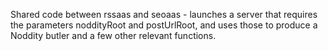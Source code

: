 Shared code between rssaas and seoaas - launches a server that requires the parameters noddityRoot and postUrlRoot, and uses those to produce a Noddity butler and a few other relevant functions.
